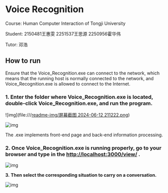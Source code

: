 # Voice Recognition

Course: Human Computer Interaction of Tongji University

Student: 2150481王惠雯 2251537王思源 2250956霍华伟

Tutor: 邓浩

 

## **How to run** 

 

Ensure that the Voice_Recognition.exe can connect to the network, which means that the running host is normally connected to the network, and Voice_Recognition.exe is allowed to connect to the Internet.

 

### **1.** Enter the folder where Voice_Recognition.exe is located, double-click Voice_Recognition.exe, and run the program.

 

![img](file:///[readme-img/屏幕截图 2024-06-12 211222.png](https://github.com/kuebght/HCI_Project/blob/main/readme-img/%E5%B1%8F%E5%B9%95%E6%88%AA%E5%9B%BE%202024-06-12%20211222.png?raw=true))

 

![img](file:///C:/Users/28232/AppData/Local/Temp/msohtmlclip1/01/clip_image004.png)

 

The .exe implements front-end page and back-end information processing.

 

### **2.** Once Voice_Recognition.exe is running properly, go to your browser and type in the [**http://localhost:3000/view/**](http://localhost:3000/view/) **.**

 

![img](file:///C:/Users/28232/AppData/Local/Temp/msohtmlclip1/01/clip_image006.png)

 

**3.** **Then select the corresponding situation to carry on a conversation.**

![img](file:///C:/Users/28232/AppData/Local/Temp/msohtmlclip1/01/clip_image008.png)
